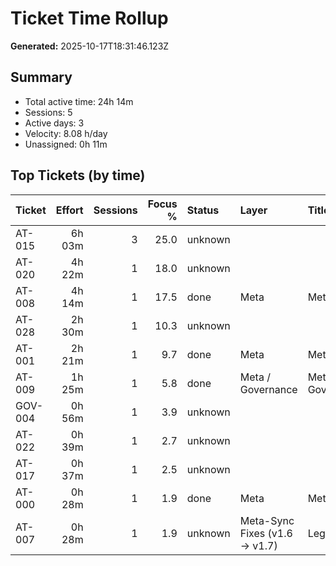 # Ticket Time Rollup

**Generated:** 2025-10-17T18:31:46.123Z

## Summary

- Total active time: 24h 14m
- Sessions: 5
- Active days: 3
- Velocity: 8.08 h/day
- Unassigned: 0h 11m

## Top Tickets (by time)

| Ticket | Effort | Sessions | Focus % | Status | Layer | Title |
|:--|--:|--:|--:|:--|:--|:--|
| AT-015 | 6h 03m | 3 | 25.0 | unknown |  |  |
| AT-020 | 4h 22m | 1 | 18.0 | unknown |  |  |
| AT-008 | 4h 14m | 1 | 17.5 | done | Meta | Meta |
| AT-028 | 2h 30m | 1 | 10.3 | unknown |  |  |
| AT-001 | 2h 21m | 1 | 9.7 | done | Meta | Meta |
| AT-009 | 1h 25m | 1 | 5.8 | done | Meta / Governance | Meta / Governance |
| GOV-004 | 0h 56m | 1 | 3.9 | unknown |  |  |
| AT-022 | 0h 39m | 1 | 2.7 | unknown |  |  |
| AT-017 | 0h 37m | 1 | 2.5 | unknown |  |  |
| AT-000 | 0h 28m | 1 | 1.9 | done | Meta | Meta |
| AT-007 | 0h 28m | 1 | 1.9 | unknown | Meta-Sync Fixes (v1.6 → v1.7) | Legacy |
